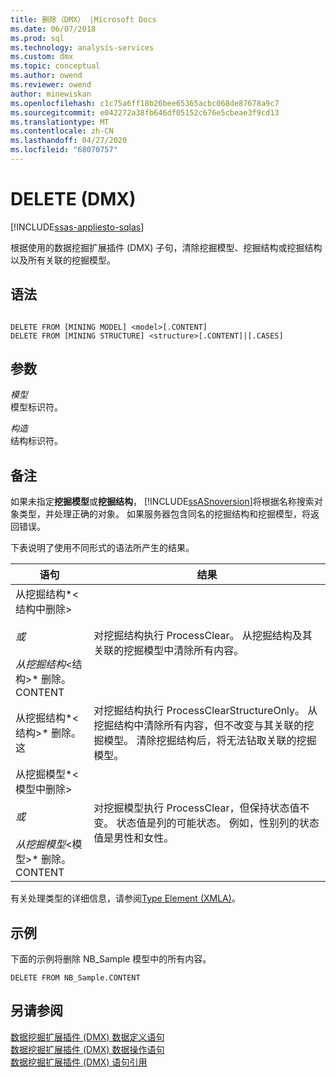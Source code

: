 ```yaml
---
title: 删除（DMX） |Microsoft Docs
ms.date: 06/07/2018
ms.prod: sql
ms.technology: analysis-services
ms.custom: dmx
ms.topic: conceptual
ms.author: owend
ms.reviewer: owend
author: minewiskan
ms.openlocfilehash: c1c75a6ff18b26bee65365acbc068de87678a9c7
ms.sourcegitcommit: e042272a38fb646df05152c676e5cbeae3f9cd13
ms.translationtype: MT
ms.contentlocale: zh-CN
ms.lasthandoff: 04/27/2020
ms.locfileid: "68070757"
---
```

# <a name="delete-dmx"></a>DELETE (DMX)
[!INCLUDE[ssas-appliesto-sqlas](../includes/ssas-appliesto-sqlas.md)]

  根据使用的数据挖掘扩展插件 (DMX) 子句，清除挖掘模型、挖掘结构或挖掘结构以及所有关联的挖掘模型。  
  
## <a name="syntax"></a>语法  
  
```  
  
DELETE FROM [MINING MODEL] <model>[.CONTENT]  
DELETE FROM [MINING STRUCTURE] <structure>[.CONTENT]|[.CASES]  
```  
  
## <a name="arguments"></a>参数  
 *模型*  
 模型标识符。  
  
 *构造*  
 结构标识符。  
  
## <a name="remarks"></a>备注  
 如果未指定**挖掘模型**或**挖掘结构**， [!INCLUDE[ssASnoversion](../includes/ssasnoversion-md.md)]将根据名称搜索对象类型，并处理正确的对象。 如果服务器包含同名的挖掘结构和挖掘模型，将返回错误。  
  
 下表说明了使用不同形式的语法所产生的结果。  
  
|语句|结果|  
|---------------|------------|  
|从挖掘结构*\<结构中删除>*<br /><br /> 或<br /><br /> 从挖掘结构*\<结构>* 删除。CONTENT|对挖掘结构执行 ProcessClear。 从挖掘结构及其关联的挖掘模型中清除所有内容。|  
|从挖掘结构*\<结构>* 删除。这|对挖掘结构执行 ProcessClearStructureOnly。 从挖掘结构中清除所有内容，但不改变与其关联的挖掘模型。 清除挖掘结构后，将无法钻取关联的挖掘模型。|  
|从挖掘模型*\<模型中删除>*<br /><br /> 或<br /><br /> 从挖掘模型*\<模型>* 删除。CONTENT|对挖掘模型执行 ProcessClear，但保持状态值不变。 状态值是列的可能状态。 例如，性别列的状态值是男性和女性。|  
  
 有关处理类型的详细信息，请参阅[Type Element &#40;XMLA&#41;](https://docs.microsoft.com/bi-reference/xmla/xml-elements-properties/type-element-xmla)。  
  
## <a name="examples"></a>示例  
 下面的示例将删除 NB_Sample 模型中的所有内容。  
  
```  
DELETE FROM NB_Sample.CONTENT  
```  
  
## <a name="see-also"></a>另请参阅  
 [数据挖掘扩展插件 &#40;DMX&#41; 数据定义语句](../dmx/dmx-statements-data-definition.md)   
 [数据挖掘扩展插件 &#40;DMX&#41; 数据操作语句](../dmx/dmx-statements-data-manipulation.md)   
 [数据挖掘扩展插件 (DMX) 语句引用](../dmx/data-mining-extensions-dmx-statements.md)  
  
  
